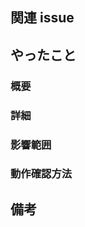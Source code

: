 ## 関連 issue

<!-- resolve #<issue-number> -->

## やったこと

### 概要

<!-- 変更内容を 1 行程度でまとめる (チケットタイトルと被っても OK) -->

### 詳細

<!-- 変更内容をリスト形式でまとめる -->

### 影響範囲

<!-- DB や API エンドポイントの変更など、大きな影響がある場合はその旨をここに書く -->

### 動作確認方法

<!-- 動作確認方法と確認内容をリスト形式でまとめる -->

## 備考

<!-- この PR についての課題や、議論したいことがあればここに書く -->